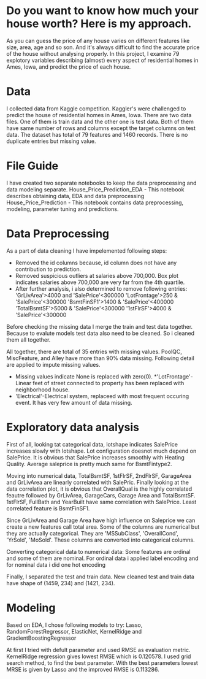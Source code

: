 # Do you want to know how much your house worth? Here is my approach.

As you can guess the price of any house varies on different features like size, area, age and so son. And it's always difficult to find the accurate price of the house without analysing properly. In this project, I examine 79 explotory variables describing (almost) every aspect of residential homes in Ames, Iowa, and predict the price of each house.

# Data 
I collected data from Kaggle competition. Kaggler's were challenged to predict the house of residential homes in Ames, Iowa. There are two data files. One of them is train data and the other one is test data. Both of them have same number of rows and columns except the target columns on test data. The dataset has total of 79 features and 1460 records. There is no duplicate entries but missing value. 

# File Guide
I have created two separate notebooks to keep the data preprocessing and data modeling separate. 
House_Price_Prediction_EDA - This notebook describes obtaining data, EDA and data preprocessing
House_Price_Prediction - This notebook contains data preprocessing, modeling, parameter tuning and predictions.

# Data Preprocessing
As a part of data cleaning I have impelemented following steps:
* Removed the id columns because, id column does not have any contribution to prediction.
* Removed suspicious outliers at salaries above 700,000. Box plot indicates salaries above 700,000 are very far from the 4th quartile.
* After further analysis, i also determined to remove following entries:
'GrLivArea'>4000 and 'SalePrice'<300000
'LotFrontage'>250  & 'SalePrice'<300000
'BsmtFinSF1'>1400 & 'SalePrice'<400000
'TotalBsmtSF'>5000 & 'SalePrice'<300000
'1stFlrSF'>4000   & 'SalePrice'<300000

Before checking the missing data I merge the train and test data together. Because to evalute models test data also need to be cleaned. So i cleaned them all together.

All together, there are total of 35 entries with missing values. PoolQC, MiscFeature, and Alley have more than 90% data missing. Following detail are applied to impute missing values.
* Missing values indicate None is replaced with zero(0).
*'LotFrontage'-Linear feet of street connected to property has been replaced with neighborhood house.
*  'Electrical'-Electrical system, replaceed with most frequent occuring event. It has very few amount of data missing.



# Exploratory data analysis
First of all, looking tat categorical data, lotshape indicates SalePrice increases slowly with lotshape. Lot configuration doesnot much depend on SalePrice. It is obvious that SalePrice increases smoothly with Heating Quality. Average saleprice is pretty much same for BsmtFintype2.

Moving into numerical data, TotalBsmtSF, 1stFlrSF, 2ndFlrSF, GarageArea and GrLivArea are linearly correlated with SalePric. Finally looking at the data correlation plot, it is obvious that OverallQual is the highly correlated feautre followed by GrLivArea, GarageCars, Garage Area and TotalBsmtSF. 1stFlrSF, FullBath and YearBuilt have same correlation with SalePrice. Least correlated feature is BsmtFinSF1.

Since GrLivArea and Garage Area have high influence on Saleprice we can create a new features call total area.
Some of the columns are numerical but they are actually categorical. They are 'MSSubClass', 'OverallCond', 'YrSold', 'MoSold'. These columns are converted into categorical columns.

Converting categorical data to numerical data:  Some features are ordinal and some of them are nominal. For ordinal data i applied label encoding and for nominal data i did one hot encoding

Finally, I separated the test and train data. New cleaned test and train data have shape of (1459, 234) and (1421, 234).


# Modeling
Based on EDA, I  chose following models to try:
Lasso, 
RandomForestRegressor,
ElasticNet, 
KernelRidge and
GradientBoostingRegressor

At first I tried with defult parameter and used RMSE as evaluation metric. KernelRidge regression gives lowest RMSE which is 0.120578.
I used grid search method, to find the best parameter. With the best parameters lowest MRSE is given by Lasso and the improved  RMSE is 0.113286. 
